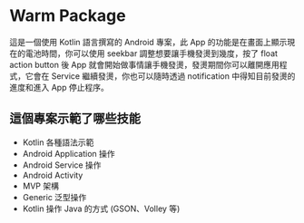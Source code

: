# Warm Package
這是一個使用 Kotlin 語言撰寫的 Android 專案，此 App 的功能是在畫面上顯示現在的電池時間，你可以使用 seekbar 調整想要讓手機發燙到幾度，按了 float action button 後 App 就會開始做事情讓手機發燙，發燙期間你可以離開應用程式，它會在 Service 繼續發燙，你也可以隨時透過 notification 中得知目前發燙的進度和進入 App 停止程序。

## 這個專案示範了哪些技能

* Kotlin 各種語法示範
* Android Application 操作
* Android Service 操作
* Android Activity
* MVP 架構
* Generic 泛型操作
* Kotlin 操作 Java 的方式 (GSON、Volley 等)
